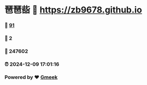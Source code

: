 # 琶琶啙 :link: https://zb9678.github.io 
### :page_facing_up: [91](https://zb9678.github.io/tag.html) 
### :speech_balloon: 2 
### :hibiscus: 247602 
### :alarm_clock: 2024-12-09 17:01:16 
### Powered by :heart: [Gmeek](https://github.com/Meekdai/Gmeek)
